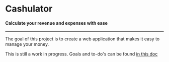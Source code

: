 # Cashulator
#### Calculate your revenue and expenses with ease
___
The goal of this project is to create a web application that makes it easy to manage your money.

This is still a work in progress. Goals and to-do's can be found [in this doc](https://github.com/piecedigital/cash-check/blob/master/todo.md)
